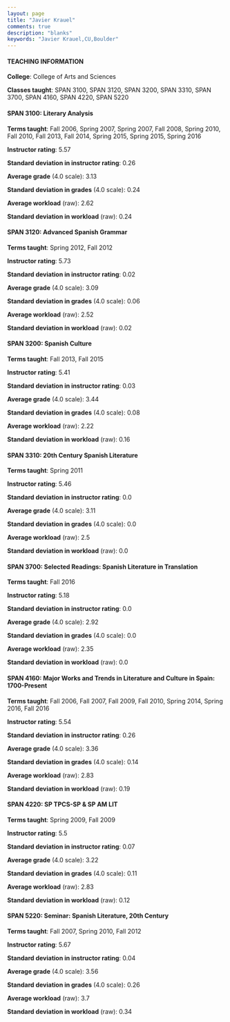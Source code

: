 ```yaml
---
layout: page
title: "Javier Krauel" 
comments: true
description: "blanks"
keywords: "Javier Krauel,CU,Boulder"
---
```

<head>
<script src="https://ajax.googleapis.com/ajax/libs/jquery/2.1.3/jquery.min.js"></script>
<script src="https://dl.dropboxusercontent.com/s/pc42nxpaw1ea4o9/highcharts.js?dl=0"></script>
<!-- <script src="../assets/js/highcharts.js"></script> -->
<style type="text/css">@font-face {
	font-family: "Bebas Neue";
	src: url(https://www.filehosting.org/file/details/544349/BebasNeue Regular.otf) format("opentype");
	}
	h1.Bebas { 
		font-family: "Bebas Neue", Verdana, Tahoma;
	}
</style>
</head>
	   
#### TEACHING INFORMATION

**College**: College of Arts and Sciences

**Classes taught**: SPAN 3100, SPAN 3120, SPAN 3200, SPAN 3310, SPAN 3700, SPAN 4160, SPAN 4220, SPAN 5220

#### SPAN 3100: Literary Analysis

**Terms taught**: Fall 2006, Spring 2007, Spring 2007, Fall 2008, Spring 2010, Fall 2010, Fall 2013, Fall 2014, Spring 2015, Spring 2015, Spring 2016

**Instructor rating**: 5.57

**Standard deviation in instructor rating**: 0.26

**Average grade** (4.0 scale): 3.13

**Standard deviation in grades** (4.0 scale): 0.24

**Average workload** (raw): 2.62

**Standard deviation in workload** (raw): 0.24

#### SPAN 3120: Advanced Spanish Grammar

**Terms taught**: Spring 2012, Fall 2012

**Instructor rating**: 5.73

**Standard deviation in instructor rating**: 0.02

**Average grade** (4.0 scale): 3.09

**Standard deviation in grades** (4.0 scale): 0.06

**Average workload** (raw): 2.52

**Standard deviation in workload** (raw): 0.02

#### SPAN 3200: Spanish Culture

**Terms taught**: Fall 2013, Fall 2015

**Instructor rating**: 5.41

**Standard deviation in instructor rating**: 0.03

**Average grade** (4.0 scale): 3.44

**Standard deviation in grades** (4.0 scale): 0.08

**Average workload** (raw): 2.22

**Standard deviation in workload** (raw): 0.16

#### SPAN 3310: 20th Century Spanish Literature

**Terms taught**: Spring 2011

**Instructor rating**: 5.46

**Standard deviation in instructor rating**: 0.0

**Average grade** (4.0 scale): 3.11

**Standard deviation in grades** (4.0 scale): 0.0

**Average workload** (raw): 2.5

**Standard deviation in workload** (raw): 0.0

#### SPAN 3700: Selected Readings: Spanish Literature in Translation

**Terms taught**: Fall 2016

**Instructor rating**: 5.18

**Standard deviation in instructor rating**: 0.0

**Average grade** (4.0 scale): 2.92

**Standard deviation in grades** (4.0 scale): 0.0

**Average workload** (raw): 2.35

**Standard deviation in workload** (raw): 0.0

#### SPAN 4160: Major Works and Trends in Literature and Culture in Spain: 1700-Present

**Terms taught**: Fall 2006, Fall 2007, Fall 2009, Fall 2010, Spring 2014, Spring 2016, Fall 2016

**Instructor rating**: 5.54

**Standard deviation in instructor rating**: 0.26

**Average grade** (4.0 scale): 3.36

**Standard deviation in grades** (4.0 scale): 0.14

**Average workload** (raw): 2.83

**Standard deviation in workload** (raw): 0.19

#### SPAN 4220: SP TPCS-SP & SP AM LIT

**Terms taught**: Spring 2009, Fall 2009

**Instructor rating**: 5.5

**Standard deviation in instructor rating**: 0.07

**Average grade** (4.0 scale): 3.22

**Standard deviation in grades** (4.0 scale): 0.11

**Average workload** (raw): 2.83

**Standard deviation in workload** (raw): 0.12

#### SPAN 5220: Seminar: Spanish Literature, 20th Century

**Terms taught**: Fall 2007, Spring 2010, Fall 2012

**Instructor rating**: 5.67

**Standard deviation in instructor rating**: 0.04

**Average grade** (4.0 scale): 3.56

**Standard deviation in grades** (4.0 scale): 0.26

**Average workload** (raw): 3.7

**Standard deviation in workload** (raw): 0.34

